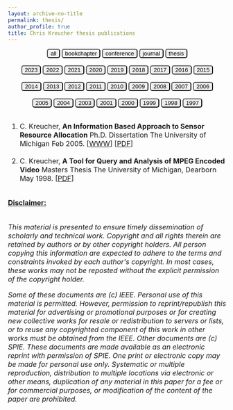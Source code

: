 ```yaml
---
layout: archive-no-title
permalink: thesis/
author_profile: true
title: Chris Kreucher thesis publications
---
```


<center>
<a href="../complete-bibliography/"><button type="button" class="btn" style="outline:none;border-radius:5px"> all </button></a>
<a href="../bookchapter/"><button type="button" class="btn" style="outline:none;border-radius:5px"> bookchapter</button></a>
<a href="../conference/"><button type="button" class="btn" style="outline:none;border-radius:5px"> conference</button></a>
<a href="../journal/"><button type="button" class="btn" style="outline:none;border-radius:5px"> journal</button></a>
<a href="../thesis/"><button type="button" class="button button3" style="outline:none;border-radius:5px"> thesis</button></a>
</center>
<br>
<center>
<a href="../2023/"><button type="button" class="btn" style="outline:none;border-radius:5px"> 2023</button></a>
<a href="../2022/"><button type="button" class="btn" style="outline:none;border-radius:5px"> 2022</button></a>
<a href="../2021/"><button type="button" class="btn" style="outline:none;border-radius:5px"> 2021</button></a>
<a href="../2020/"><button type="button" class="btn" style="outline:none;border-radius:5px"> 2020</button></a>
<a href="../2019/"><button type="button" class="btn" style="outline:none;border-radius:5px"> 2019</button></a>
<a href="../2018/"><button type="button" class="btn" style="outline:none;border-radius:5px"> 2018</button></a>
<a href="../2017/"><button type="button" class="btn" style="outline:none;border-radius:5px"> 2017</button></a>
<a href="../2016/"><button type="button" class="btn" style="outline:none;border-radius:5px"> 2016</button></a>
<a href="../2015/"><button type="button" class="btn" style="outline:none;border-radius:5px"> 2015</button></a><br><br>
<a href="../2014/"><button type="button" class="btn" style="outline:none;border-radius:5px"> 2014</button></a>
<a href="../2013/"><button type="button" class="btn" style="outline:none;border-radius:5px"> 2013</button></a>
<a href="../2012/"><button type="button" class="btn" style="outline:none;border-radius:5px"> 2012</button></a>
<a href="../2011/"><button type="button" class="btn" style="outline:none;border-radius:5px"> 2011</button></a>
<a href="../2010/"><button type="button" class="btn" style="outline:none;border-radius:5px"> 2010</button></a>
<a href="../2009/"><button type="button" class="btn" style="outline:none;border-radius:5px"> 2009</button></a>
<a href="../2008/"><button type="button" class="btn" style="outline:none;border-radius:5px"> 2008</button></a>
<a href="../2007/"><button type="button" class="btn" style="outline:none;border-radius:5px"> 2007</button></a>
<a href="../2006/"><button type="button" class="btn" style="outline:none;border-radius:5px"> 2006</button></a><br><br>
<a href="../2005/"><button type="button" class="btn" style="outline:none;border-radius:5px"> 2005</button></a>
<a href="../2004/"><button type="button" class="btn" style="outline:none;border-radius:5px"> 2004</button></a>
<a href="../2003/"><button type="button" class="btn" style="outline:none;border-radius:5px"> 2003</button></a>
<a href="../2001/"><button type="button" class="btn" style="outline:none;border-radius:5px"> 2001</button></a>
<a href="../2000/"><button type="button" class="btn" style="outline:none;border-radius:5px"> 2000</button></a>
<a href="../1999/"><button type="button" class="btn" style="outline:none;border-radius:5px"> 1999</button></a>
<a href="../1998/"><button type="button" class="btn" style="outline:none;border-radius:5px"> 1998</button></a>
<a href="../1997/"><button type="button" class="btn" style="outline:none;border-radius:5px"> 1997</button></a>
<br><br>
</center><font size="-0.5">
<ol id = "reverse_numbering">
<li>
 C. Kreucher, <b>An Information Based Approach to Sensor Resource Allocation</b> Ph.D. Dissertation The University of Michigan Feb 2005. [<a href = "http://hdl.handle.net/2027.42/124852">WWW</a>] [<a href="../papers/2005Dissertation.pdf">PDF</a>]
</li>
<br>
<li>
 C. Kreucher, <b>A Tool for Query and Analysis of MPEG Encoded Video</b> Masters Thesis The University of Michigan, Dearborn May 1998. [<a href="../papers/1998MastersThesis.pdf">PDF</a>]
</li>
<br>
</ol>
<script type="text/javascript">
var reverse=document.getElementById('reverse_numbering');
reverse.style.listStyle='none';
reverse.style.textIndent='-23px';
var li=reverse.getElementsByTagName('li');
for(var i=0; i<li.length; i++){
li[i].insertBefore(document.createTextNode(li.length-i+'. '), li[i].firstChild);}
</script>
<u><b>Disclaimer:</b></u><br><br>
<p><em>
This material is presented to ensure timely dissemination of scholarly and 
        technical work. Copyright and all rights therein are retained by authors or by other copyright holders.
        All person copying this information are expected to adhere to the terms and constraints invoked by each 
        author's copyright. In most cases, these works may not be reposted without the explicit permission of 
        the copyright holder. 
</em></p>
<p><em>
Some of these documents are (c) IEEE. Personal use of this material is permitted. However, 
        permission to reprint/republish this material for advertising or promotional purposes or for creating 
        new collective works for resale or redistribution to servers or lists, or to reuse any copyrighted
        component of this work in other works must be obtained from the IEEE.
Other documents are (c) SPIE. These documents are made available as an electronic reprint with 
        permission of SPIE. One print or electronic copy may be made for personal use only. Systematic or multiple 
        reproduction, distribution to multiple locations via electronic or other means, duplication of any material 
        in this paper for a fee or for commercial purposes, or modification of the content of the paper are prohibited.
</em></p>